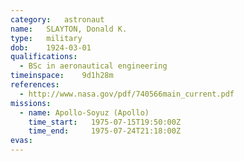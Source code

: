 ```yaml
---
category:	astronaut
name:	SLAYTON, Donald K.
type:	military
dob:	1924-03-01
qualifications:
  - BSc in aeronautical engineering
timeinspace:	9d1h28m
references:
  - http://www.nasa.gov/pdf/740566main_current.pdf
missions:
  - name: Apollo-Soyuz (Apollo)
    time_start:   1975-07-15T19:50:00Z
    time_end:     1975-07-24T21:18:00Z
evas:
---
```

